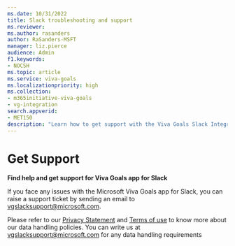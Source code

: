 ```yaml
---
ms.date: 10/31/2022
title: Slack troubleshooting and support
ms.reviewer: 
ms.author: rasanders
author: RaSanders-MSFT
manager: liz.pierce
audience: Admin
f1.keywords:
- NOCSH
ms.topic: article
ms.service: viva-goals
ms.localizationpriority: high
ms.collection:  
- m365initiative-viva-goals  
- vg-integration
search.appverid:
- MET150
description: "Learn how to get support with the Viva Goals Slack Integration"
---
```


# Get Support

**Find help and get support for Viva Goals app for Slack**

If you face any issues with the Microsoft Viva Goals app for Slack, you can raise a support ticket by sending an email to vgslacksupport@microsoft.com.

Please refer to our [Privacy Statement](https://privacy.microsoft.com/en-US/privacystatement#mainnoticetoendusersmodule) and [Terms of use](https://www.microsoft.com/licensing/terms/welcome/WelcomePage?programMoniker=EAEAS) to know more about our data handling policies. You can write us at vgslacksupport@microsoft.com for any data handling requirements 

